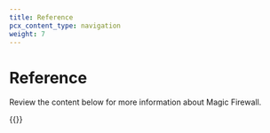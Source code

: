 ```yaml
---
title: Reference
pcx_content_type: navigation
weight: 7
---
```


# Reference

Review the content below for more information about Magic Firewall.

{{<directory-listing>}}
